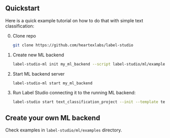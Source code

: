 ## Quickstart

Here is a quick example tutorial on how to do that with simple text classification:

0. Clone repo
   ```bash
   git clone https://github.com/heartexlabs/label-studio  
   ```
   
1. Create new ML backend
   ```bash
   label-studio-ml init my_ml_backend --script label-studio/ml/examples/simple_text_classifier.py
   ```
   
2. Start ML backend server
   ```bash
   label-studio-ml start my_ml_backend
   ```
   
3. Run Label Studio connecting it to the running ML backend:
    ```bash
    label-studio start text_classification_project --init --template text_sentiment --ml-backend-url http://localhost:9090
    ```

## Create your own ML backend

Check examples in `label-studio/ml/examples` directory.